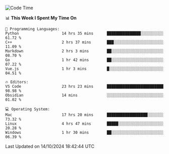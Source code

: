 
<!--START_SECTION:waka-->
![Code Time](http://img.shields.io/badge/Code%20Time-2%2C605%20hrs%2057%20mins-blue)

📊 **This Week I Spent My Time On** 

```text
💬 Programming Languages: 
Python                   14 hrs 35 mins      ███████████████░░░░░░░░░░   61.72 % 
C++                      2 hrs 37 mins       ███░░░░░░░░░░░░░░░░░░░░░░   11.09 % 
Markdown                 2 hrs 3 mins        ██░░░░░░░░░░░░░░░░░░░░░░░   08.70 % 
Go                       1 hr 42 mins        ██░░░░░░░░░░░░░░░░░░░░░░░   07.22 % 
Vue.js                   1 hr 3 mins         █░░░░░░░░░░░░░░░░░░░░░░░░   04.51 % 

🔥 Editors: 
VS Code                  23 hrs 23 mins      █████████████████████████   98.98 % 
Obsidian                 14 mins             ░░░░░░░░░░░░░░░░░░░░░░░░░   01.02 % 

💻 Operating System: 
Mac                      17 hrs 20 mins      ██████████████████░░░░░░░   73.32 % 
Linux                    4 hrs 47 mins       █████░░░░░░░░░░░░░░░░░░░░   20.28 % 
Windows                  1 hr 30 mins        ██░░░░░░░░░░░░░░░░░░░░░░░   06.39 % 
```


 Last Updated on 14/10/2024 18:42:44 UTC
<!--END_SECTION:waka-->

